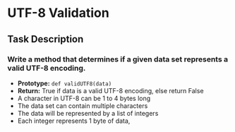 # UTF-8 Validation

## Task Description
### Write a method that determines if a given data set represents a valid UTF-8 encoding.

- **Prototype:** `def validUTF8(data)`
- **Return:** True if data is a valid UTF-8 encoding, else return False
- A character in UTF-8 can be 1 to 4 bytes long
- The data set can contain multiple characters
- The data will be represented by a list of integers
- Each integer represents 1 byte of data,
